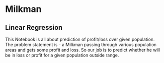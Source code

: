 # Milkman
## Linear Regression
This Notebook is all about prediction of profit/loss over given population. The problem statement is - a Milkman passing through various population areas and gets some profit and loss. So our job is to predict whether he will be in loss or profit for a given population outside range.
